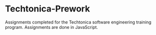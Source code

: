 # Techtonica-Prework
Assignments completed for the Techtonica software engineering training program. Assignments are done in JavaScript.
